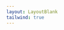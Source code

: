 ```yaml
---
layout: LayoutBlank
tailwind: true
---
```


<script setup>
import ExampleButton from './ExampleButton.vue';
</script>

<ExampleButton />
